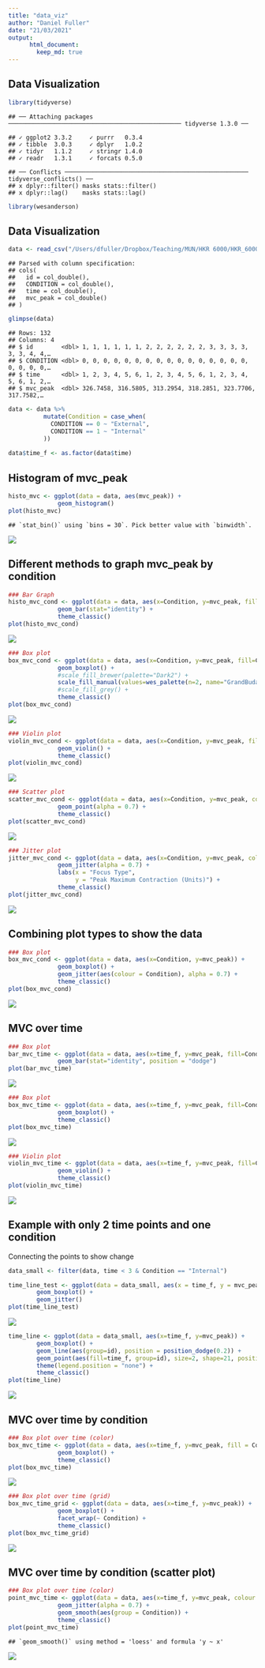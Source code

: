 ```yaml
---
title: "data_viz"
author: "Daniel Fuller"
date: "21/03/2021"
output:
      html_document:
        keep_md: true
---
```




## Data Visualization


```r
library(tidyverse)
```

```
## ── Attaching packages ───────────────────────────────────────────────── tidyverse 1.3.0 ──
```

```
## ✓ ggplot2 3.3.2     ✓ purrr   0.3.4
## ✓ tibble  3.0.3     ✓ dplyr   1.0.2
## ✓ tidyr   1.1.2     ✓ stringr 1.4.0
## ✓ readr   1.3.1     ✓ forcats 0.5.0
```

```
## ── Conflicts ──────────────────────────────────────────────────── tidyverse_conflicts() ──
## x dplyr::filter() masks stats::filter()
## x dplyr::lag()    masks stats::lag()
```

```r
library(wesanderson)
```

## Data Visualization


```r
data <- read_csv("/Users/dfuller/Dropbox/Teaching/MUN/HKR 6000/HKR_6000_git/data/data_viz.csv")
```

```
## Parsed with column specification:
## cols(
##   id = col_double(),
##   CONDITION = col_double(),
##   time = col_double(),
##   mvc_peak = col_double()
## )
```

```r
glimpse(data)
```

```
## Rows: 132
## Columns: 4
## $ id        <dbl> 1, 1, 1, 1, 1, 1, 2, 2, 2, 2, 2, 2, 3, 3, 3, 3, 3, 3, 4, 4,…
## $ CONDITION <dbl> 0, 0, 0, 0, 0, 0, 0, 0, 0, 0, 0, 0, 0, 0, 0, 0, 0, 0, 0, 0,…
## $ time      <dbl> 1, 2, 3, 4, 5, 6, 1, 2, 3, 4, 5, 6, 1, 2, 3, 4, 5, 6, 1, 2,…
## $ mvc_peak  <dbl> 326.7458, 316.5805, 313.2954, 318.2851, 323.7706, 317.7582,…
```

```r
data <- data %>%
          mutate(Condition = case_when(
            CONDITION == 0 ~ "External",
            CONDITION == 1 ~ "Internal"
          ))
          
data$time_f <- as.factor(data$time)
```

## Histogram of mvc_peak


```r
histo_mvc <- ggplot(data = data, aes(mvc_peak)) + 
              geom_histogram()
plot(histo_mvc)
```

```
## `stat_bin()` using `bins = 30`. Pick better value with `binwidth`.
```

![](data_viz_files/figure-html/unnamed-chunk-3-1.png)<!-- -->

## Different methods to graph mvc_peak by condition


```r
### Bar Graph
histo_mvc_cond <- ggplot(data = data, aes(x=Condition, y=mvc_peak, fill=Condition)) + 
              geom_bar(stat="identity") + 
              theme_classic()
plot(histo_mvc_cond)
```

![](data_viz_files/figure-html/unnamed-chunk-4-1.png)<!-- -->

```r
### Box plot 
box_mvc_cond <- ggplot(data = data, aes(x=Condition, y=mvc_peak, fill=Condition)) + 
              geom_boxplot() +
              #scale_fill_brewer(palette="Dark2") + 
              scale_fill_manual(values=wes_palette(n=2, name="GrandBudapest1")) +
              #scale_fill_grey() +
              theme_classic()
plot(box_mvc_cond)
```

![](data_viz_files/figure-html/unnamed-chunk-4-2.png)<!-- -->

```r
### Violin plot 
violin_mvc_cond <- ggplot(data = data, aes(x=Condition, y=mvc_peak, fill=Condition)) + 
              geom_violin() +
              theme_classic()
plot(violin_mvc_cond)
```

![](data_viz_files/figure-html/unnamed-chunk-4-3.png)<!-- -->

```r
### Scatter plot 
scatter_mvc_cond <- ggplot(data = data, aes(x=Condition, y=mvc_peak, colour=Condition)) + 
              geom_point(alpha = 0.7) +
              theme_classic()
plot(scatter_mvc_cond)
```

![](data_viz_files/figure-html/unnamed-chunk-4-4.png)<!-- -->

```r
### Jitter plot 
jitter_mvc_cond <- ggplot(data = data, aes(x=Condition, y=mvc_peak, colour=Condition)) +
              geom_jitter(alpha = 0.7) +
              labs(x = "Focus Type",
                   y = "Peak Maximum Contraction (Units)") +
              theme_classic()
plot(jitter_mvc_cond)
```

![](data_viz_files/figure-html/unnamed-chunk-4-5.png)<!-- -->

## Combining plot types to show the data 

```r
### Box plot 
box_mvc_cond <- ggplot(data = data, aes(x=Condition, y=mvc_peak)) + 
              geom_boxplot() + 
              geom_jitter(aes(colour = Condition), alpha = 0.7) + 
              theme_classic()
plot(box_mvc_cond)
```

![](data_viz_files/figure-html/unnamed-chunk-5-1.png)<!-- -->

## MVC over time

```r
### Box plot 
bar_mvc_time <- ggplot(data = data, aes(x=time_f, y=mvc_peak, fill=Condition)) + 
              geom_bar(stat="identity", position = "dodge")  
plot(bar_mvc_time)
```

![](data_viz_files/figure-html/unnamed-chunk-6-1.png)<!-- -->

```r
### Box plot 
box_mvc_time <- ggplot(data = data, aes(x=time_f, y=mvc_peak, fill=Condition)) + 
              geom_boxplot() +
              theme_classic()
plot(box_mvc_time)
```

![](data_viz_files/figure-html/unnamed-chunk-6-2.png)<!-- -->

```r
### Violin plot 
violin_mvc_time <- ggplot(data = data, aes(x=time_f, y=mvc_peak, fill=Condition)) + 
              geom_violin() +
              theme_classic()
plot(violin_mvc_time)
```

![](data_viz_files/figure-html/unnamed-chunk-6-3.png)<!-- -->

## Example with only 2 time points and one condition

Connecting the points to show change


```r
data_small <- filter(data, time < 3 & Condition == "Internal")

time_line_test <- ggplot(data = data_small, aes(x = time_f, y = mvc_peak, fill = time_f)) +
        geom_boxplot() +
        geom_jitter()
plot(time_line_test)
```

![](data_viz_files/figure-html/unnamed-chunk-7-1.png)<!-- -->

```r
time_line <- ggplot(data = data_small, aes(x=time_f, y=mvc_peak)) +
        geom_boxplot() +
        geom_line(aes(group=id), position = position_dodge(0.2)) +
        geom_point(aes(fill=time_f, group=id), size=2, shape=21, position = position_dodge(0.2)) +
        theme(legend.position = "none") + 
        theme_classic()
plot(time_line)
```

![](data_viz_files/figure-html/unnamed-chunk-7-2.png)<!-- -->

## MVC over time by condition

```r
### Box plot over time (color)
box_mvc_time <- ggplot(data = data, aes(x=time_f, y=mvc_peak, fill = Condition)) + 
              geom_boxplot() +
              theme_classic() 
plot(box_mvc_time)
```

![](data_viz_files/figure-html/unnamed-chunk-8-1.png)<!-- -->

```r
### Box plot over time (grid)
box_mvc_time_grid <- ggplot(data = data, aes(x=time_f, y=mvc_peak)) + 
              geom_boxplot() + 
              facet_wrap(~ Condition) +
              theme_classic()
plot(box_mvc_time_grid)
```

![](data_viz_files/figure-html/unnamed-chunk-8-2.png)<!-- -->

## MVC over time by condition (scatter plot)

```r
### Box plot over time (color)
point_mvc_time <- ggplot(data = data, aes(x=time_f, y=mvc_peak, colour = Condition)) + 
              geom_jitter(alpha = 0.7) +
              geom_smooth(aes(group = Condition)) +
              theme_classic()
plot(point_mvc_time)
```

```
## `geom_smooth()` using method = 'loess' and formula 'y ~ x'
```

![](data_viz_files/figure-html/unnamed-chunk-9-1.png)<!-- -->
